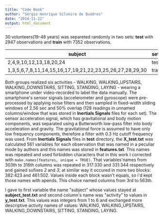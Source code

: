 ```yaml
---
title: "Code Book"
author: "Sérgio Henrique Silveira de Quadros"
date: "2014-11-21"
output: html_document
---
```

30 volunteers(19-48 years) was separeted randomly in two sets: **test** with 2947 observations and **train** with 7352 observations.

|subject|sets|
|---|---|
|2,4,9,10,12,13,18,20,24|test|
|1,3,5,6,7,8,11,14,15,16,17,19,21,22,23,25,26,27,28,29,30|train|

Both groups realized six activities - WALKING, WALKING_UPSTAIRS, WALKING_DOWNSTAIRS, SITTING, STANDING, LAYING - wearing a smartphone under video-recorded to label the data manually.
The smartphone's sensor signals (accelerometer and gyroscope) were pre-processed by applying noise filters and then sampled in fixed-width sliding windows of 2.56 sec and 50% overlap (128 readings in unnamed columns/window that was stored in **Inertials Signals** files for each set). The sensor acceleration signal, which has gravitational and body motion components, was separated using a Butterworth low-pass filter into body acceleration and gravity. The gravitational force is assumed to have only low frequency components, therefore a filter with 0.3 Hz cutoff frequency was used. 
From **Inertials Signals** files in **test** directory, the **X_test.txt** was calculated 561 variables for each observation that was named in a peculiar mode by authors and this names was stored in **features.txt**. This names was repeated and used forbidden characters that in this work I corrected with ```make.names(features, unique = TRUE)```. That variables'names from 303th to 316th columns was repeated in 317:330 and 331:344 respectively and gained sufixes _2_ and _3_; at similar way it occured in more two blocks: 382:423 and 461:502. Values inside each block wasn't equals, so i'd kept those names with apends. This choice named columns from 3rd to 563th.

I gave to first variable the name "subject" whose values stayed at **subject_test.txt** and second column's name was "activity" to values in **y_test.txt**. This values was integers from 1 to 6 and exchanged more descriptive activity names of values: WALKING, WALKING_UPSTAIRS, WALKING_DOWNSTAIRS, SITTING, STANDING, LAYING.



